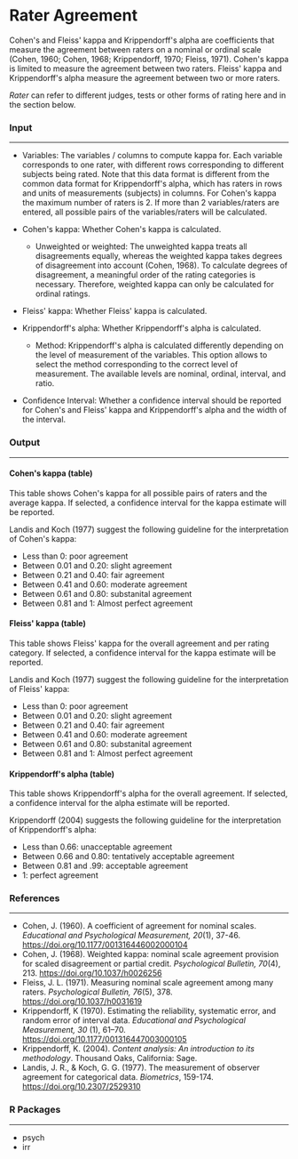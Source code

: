 Rater Agreement
==========================

Cohen's and Fleiss' kappa and Krippendorff's alpha are coefficients that measure the agreement between raters on a nominal or ordinal scale (Cohen, 1960; Cohen, 1968; Krippendorff, 1970; Fleiss, 1971).
 Cohen's kappa is limited to measure the agreement between two raters. Fleiss' kappa and Krippendorff's alpha measure the agreement between two or more raters.

*Rater* can refer to different judges, tests or other forms of rating here and in the section below.

### Input
-------

- Variables: The variables / columns to compute kappa for. Each variable corresponds to one rater, with different rows corresponding to different subjects being rated. 
Note that this data format is different from the common data format for Krippendorff's alpha, which has raters in rows and units of measurements (subjects) in columns. 
For Cohen's kappa the maximum number of raters  is 2. If more than 2 variables/raters are entered, all possible pairs of the variables/raters will be calculated. 

- Cohen's kappa: Whether Cohen's kappa is calculated.
  - Unweighted or weighted: The unweighted kappa treats all disagreements equally, whereas the weighted kappa takes degrees of disagreement into account (Cohen, 1968). To calculate degrees of disagreement, a meaningful order of the rating categories is necessary. Therefore, weighted kappa can only be calculated for ordinal ratings. 
  
- Fleiss' kappa: Whether Fleiss' kappa is calculated.

- Krippendorff's alpha: Whether Krippendorff's alpha is calculated.
  - Method: Krippendorff's alpha is calculated differently depending on the level of measurement of the variables. This option allows to select the method corresponding to the correct level of measurement. The available levels are nominal, ordinal, interval, and ratio.

- Confidence Interval: Whether a confidence interval should be reported for Cohen's and Fleiss' kappa and Krippendorff's alpha and the width of the interval.

### Output
-------

#### Cohen's kappa (table)
This table shows Cohen's kappa for all possible pairs of raters and the average kappa. If selected, a confidence interval for the kappa estimate will be reported.

Landis and Koch (1977) suggest the following guideline for the interpretation of Cohen's kappa:
- Less than 0: poor agreement
- Between 0.01 and 0.20: slight agreement
- Between 0.21 and 0.40: fair agreement
- Between 0.41 and 0.60: moderate agreement
- Between 0.61 and 0.80: substanital agreement
- Between 0.81 and 1: Almost perfect agreement


#### Fleiss' kappa (table)
This table shows Fleiss' kappa for the overall agreement and per rating category. If selected, a confidence interval for the kappa estimate will be reported.

Landis and Koch (1977) suggest the following guideline for the interpretation of Fleiss' kappa:
- Less than 0: poor agreement
- Between 0.01 and 0.20: slight agreement
- Between 0.21 and 0.40: fair agreement
- Between 0.41 and 0.60: moderate agreement
- Between 0.61 and 0.80: substanital agreement
- Between 0.81 and 1: Almost perfect agreement

#### Krippendorff's alpha (table)
This table shows Krippendorff's alpha for the overall agreement. If selected, a confidence interval for the alpha estimate will be reported.

Krippendorff (2004) suggests the following guideline for the interpretation of Krippendorff's alpha:
- Less than 0.66: unacceptable agreement
- Between 0.66 and 0.80: tentatively acceptable agreement
- Between 0.81 and .99: acceptable agreement
- 1: perfect agreement

### References
-------
- Cohen, J. (1960). A coefficient of agreement for nominal scales. *Educational and Psychological Measurement, 20*(1), 37-46. https://doi.org/10.1177/001316446002000104
- Cohen, J. (1968). Weighted kappa: nominal scale agreement provision for scaled disagreement or partial credit. *Psychological Bulletin, 70*(4), 213. https://doi.org/10.1037/h0026256
- Fleiss, J. L. (1971). Measuring nominal scale agreement among many raters. *Psychological Bulletin, 76*(5), 378. https://doi.org/10.1037/h0031619
- Krippendorff, K (1970). Estimating the reliability, systematic error, and random error of interval data. *Educational and Psychological Measurement, 30* (1), 61–70. https://doi.org/10.1177/001316447003000105
- Krippendorff, K. (2004). *Content analysis: An introduction to its methodology*. Thousand Oaks, California: Sage.
- Landis, J. R., & Koch, G. G. (1977). The measurement of observer agreement for categorical data. *Biometrics*, 159-174. https://doi.org/10.2307/2529310

### R Packages
---
- psych
- irr
